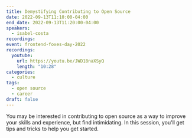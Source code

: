 ```yaml
---
title: Demystifying Contributing to Open Source
date: 2022-09-13T11:10:00-04:00
end_date: 2022-09-13T11:20:00-04:00
speakers:
  - isabel-costa
recordings:
event: frontend-foxes-day-2022
recordings:
  youtube:
    url: https://youtu.be/JWD18naXSyQ
    length: "10:28"
categories:
  - culture
tags:
  - open source
  - career
draft: false
---
```


You may be interested in contributing to open source as a way to improve your skills and experience, but find intimidating. In this session, you'll get tips and tricks to help you get started.
